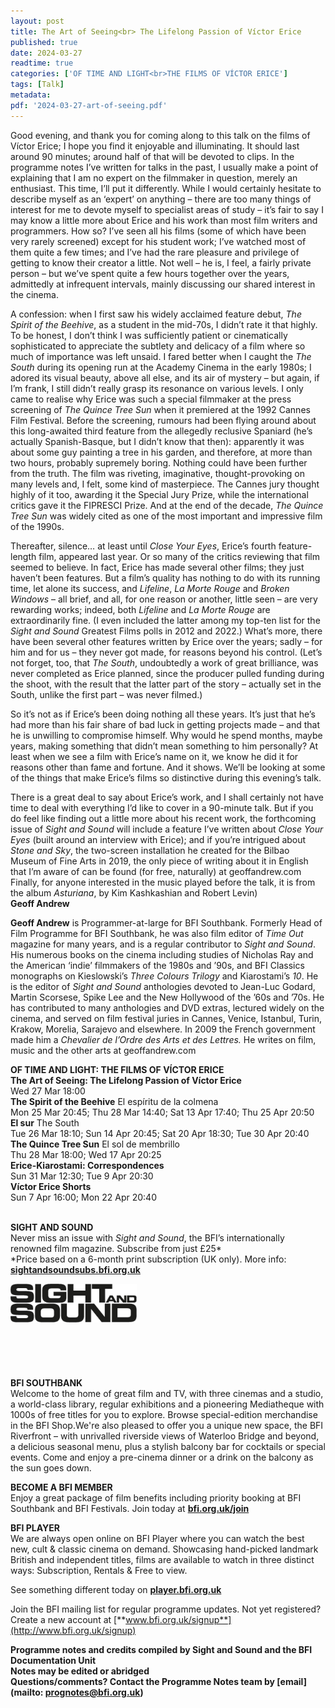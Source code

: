 ```yaml
---
layout: post
title: The Art of Seeing<br> The Lifelong Passion of Víctor Erice
published: true
date: 2024-03-27
readtime: true
categories: ['OF TIME AND LIGHT<br>THE FILMS OF VÍCTOR ERICE']
tags: [Talk]
metadata: 
pdf: '2024-03-27-art-of-seeing.pdf'
---
```

Good evening, and thank you for coming along to this talk on the films of Víctor Erice; I hope you find it enjoyable and illuminating. It should last around 90 minutes; around half of that will be devoted to clips. In the programme notes I’ve written for talks in the past, I usually make a point of explaining that I am no expert on the filmmaker in question, merely an enthusiast. This time, I’ll put it differently. While I would certainly hesitate to describe myself as an ‘expert’ on anything – there are too many things of interest for me to devote myself to specialist areas of study – it’s fair to say I may know a little more about Erice and his work than most film writers and programmers. How so? I’ve seen all his films (some of which have been very rarely screened) except for his student work; I’ve watched most of them quite a few times; and I’ve had the rare pleasure and privilege of getting to know their creator a little. Not well – he is, I feel, a fairly private person – but we’ve spent quite a few hours together over the years, admittedly at infrequent intervals, mainly discussing our shared interest in the cinema.

A confession: when I first saw his widely acclaimed feature debut, _The Spirit of the Beehive_, as a student in the mid-70s, I didn’t rate it that highly. To be honest, I don’t think I was sufficiently patient or cinematically sophisticated to appreciate the subtlety and delicacy of a film where so much of importance was left unsaid. I fared better when I caught the _The South_ during its opening run at the Academy Cinema in the early 1980s; I adored its visual beauty, above all else, and its air of mystery – but again, if I’m frank, I still didn’t really grasp its resonance on various levels. I only came to realise why Erice was such a special filmmaker at the press screening of _The Quince Tree Sun_ when it premiered at the 1992 Cannes Film Festival. Before the screening, rumours had been flying around about this long-awaited third feature from the allegedly reclusive Spaniard (he’s actually Spanish-Basque, but I didn’t know that then): apparently it was about some guy painting a tree in his garden, and therefore, at more than two hours, probably supremely boring. Nothing could have been further from the truth. The film was riveting, imaginative, thought-provoking on many levels and, I felt, some kind of masterpiece. The Cannes jury thought highly of it too, awarding it the Special Jury Prize, while the international critics gave it the FIPRESCI Prize. And at the end of the decade, _The Quince Tree Sun_ was widely cited as one of the most important and impressive film of the 1990s.

Thereafter, silence… at least until _Close Your Eyes_, Erice’s fourth feature-length film, appeared last year. Or so many of the critics reviewing that film seemed to believe. In fact, Erice has made several other films; they just haven’t been features. But a film’s quality has nothing to do with its running time, let alone its success, and _Lifeline_, _La Morte Rouge_ and _Broken Windows_ – all brief, and all, for one reason or another, little seen – are very rewarding works; indeed, both _Lifeline_ and _La Morte Rouge_ are extraordinarily fine. (I even included the latter among my top-ten list for the _Sight and Sound_ Greatest Films polls in 2012 and 2022.)  What’s more, there have been several other features written by Erice over the years; sadly – for him and for us – they never got made, for reasons beyond his control. (Let’s not forget, too, that _The_ _South_, undoubtedly a work of great brilliance, was never completed as Erice planned, since the producer pulled funding during the shoot, with the result that the latter part of the story – actually set in the South, unlike the first part – was never filmed.)

So it’s not as if Erice’s been doing nothing all these years. It’s just that he’s had more than his fair share of bad luck in getting projects made – and that he is unwilling to compromise himself. Why would he spend months, maybe years, making something that didn’t mean something to him personally? At least when we see a film with Erice’s name on it, we know he did it for reasons other than fame and fortune. And it shows. We’ll be looking at some of the things that make Erice’s films so distinctive during this evening’s talk.

There is a great deal to say about Erice’s work, and I shall certainly not have time to deal with everything I’d like to cover in a 90-minute talk. But if you do feel like finding out a little more about his recent work, the forthcoming issue of _Sight and Sound_ will include a feature I’ve written about _Close Your Eyes_ (built around an interview with Erice); and if you’re intrigued about _Stone and Sky_, the two-screen installation he created for the Bilbao Museum of Fine Arts in 2019, the only piece of writing about it in English that I’m aware of can be found (for free, naturally) at geoffandrew.com Finally, for anyone interested in the music played before the talk, it is from the album _Asturiana_, by Kim Kashkashian and Robert Levin)  
**Geoff Andrew**

**Geoff Andrew** is Programmer-at-large for BFI Southbank. Formerly Head of Film Programme for BFI Southbank, he was also film editor of _Time Out_ magazine for many years, and is a regular contributor to _Sight and Sound_. His numerous books on the cinema including studies of Nicholas Ray and the American ‘indie’ filmmakers of the 1980s and ’90s, and BFI Classics monographs on Kieslowski’s _Three Colours Trilogy_ and Kiarostami’s _10_. He is the editor of _Sight and Sound_ anthologies devoted to Jean-Luc Godard, Martin Scorsese, Spike Lee and the New Hollywood of the ’60s and ’70s. He has contributed to many anthologies and DVD extras, lectured widely on the cinema, and served on film festival juries in Cannes, Venice, Istanbul, Turin, Krakow, Morelia, Sarajevo and elsewhere. In 2009 the French government made him a _Chevalier de l’Ordre des Arts et des Lettres._ He writes on film, music and the other arts at geoffandrew.com
<br>


**OF TIME AND LIGHT: THE FILMS OF VÍCTOR ERICE**  
**The Art of Seeing: The Lifelong Passion of Víctor Erice**  
Wed 27 Mar 18:00  
**The Spirit of the Beehive** El espíritu de la colmena  
Mon 25 Mar 20:45; Thu 28 Mar 14:40; Sat 13 Apr 17:40; Thu 25 Apr 20:50  
**El sur** The South  
Tue 26 Mar 18:10; Sun 14 Apr 20:45; Sat 20 Apr 18:30; Tue 30 Apr 20:40  
**The Quince Tree Sun** El sol de membrillo  
Thu 28 Mar 18:00; Wed 17 Apr 20:25  
**Erice-Kiarostami: Correspondences**  
Sun 31 Mar 12:30; Tue 9 Apr 20:30  
**Víctor Erice Shorts**  
Sun 7 Apr 16:00; Mon 22 Apr 20:40  
<br>

**SIGHT AND SOUND**<br>
Never miss an issue with _Sight and Sound_, the BFI’s internationally renowned film magazine. Subscribe from just £25*<br>
*Price based on a 6-month print subscription (UK only). More info: [**sightandsoundsubs.bfi.org.uk**](https://sightandsoundsubs.bfi.org.uk/subscribe)

<img style="float: left;" src="/img/sight-and-sound.jpg" width="40%" height="40%"><br><br><br><br><br><br><br><br>

**BFI SOUTHBANK**  
Welcome to the home of great film and TV, with three cinemas and a studio, a world-class library, regular exhibitions and a pioneering Mediatheque with 1000s of free titles for you to explore. Browse special-edition merchandise in the BFI Shop.We&#39;re also pleased to offer you a unique new space, the BFI Riverfront – with unrivalled riverside views of Waterloo Bridge and beyond, a delicious seasonal menu, plus a stylish balcony bar for cocktails or special events. Come and enjoy a pre-cinema dinner or a drink on the balcony as the sun goes down.  

**BECOME A BFI MEMBER**  
Enjoy a great package of film benefits including priority booking at BFI Southbank and BFI Festivals. Join today at [**bfi.org.uk/join**](http://www.bfi.org.uk/join)  

**BFI PLAYER**  
 We are always open online on BFI Player where you can watch the best new, cult &amp; classic cinema on demand. Showcasing hand-picked landmark British and independent titles, films are available to watch in three distinct ways: Subscription, Rentals &amp; Free to view.  

See something different today on [**player.bfi.org.uk**](https://player.bfi.org.uk)  

Join the BFI mailing list for regular programme updates. Not yet registered? Create a new account at [**www.bfi.org.uk/signup**](http://www.bfi.org.uk/signup)

**Programme notes and credits compiled by Sight and Sound and the BFI Documentation Unit  
Notes may be edited or abridged  
Questions/comments? Contact the Programme Notes team by [email](mailto: prognotes@bfi.org.uk)**
<!--stackedit_data:
eyJoaXN0b3J5IjpbLTIxMTkxMjc0MzRdfQ==
-->
